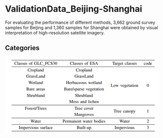 # ValidationData_Beijing-Shanghai
For evaluating the performance of different methods, 3,662 ground survey samples for Beijing and 1,360 samples for Shanghai were obtained by visual interpretation of high-resolution satellite imagery. 
## Categories
![](https://github.com/cugbrs/ValidationData_Beijing-Shanghai/raw/master/img/categories.png)
